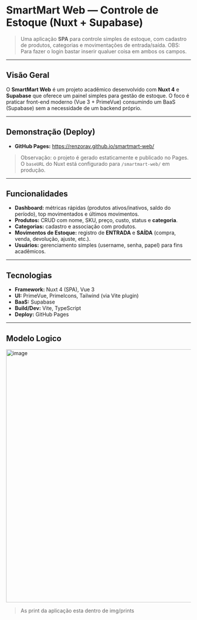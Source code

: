 # SmartMart Web — Controle de Estoque (Nuxt + Supabase)

> Uma aplicação **SPA** para controle simples de estoque, com cadastro de produtos, categorias e movimentações de entrada/saída.
> OBS: Para fazer o login bastar inserir qualuer coisa em ambos os campos.

---

## Visão Geral
O **SmartMart Web** é um projeto acadêmico desenvolvido com **Nuxt 4** e **Supabase** que oferece um painel simples para gestão de estoque. O foco é praticar front-end moderno (Vue 3 + PrimeVue) consumindo um BaaS (Supabase) sem a necessidade de um backend próprio.

---

## Demonstração (Deploy)
- **GitHub Pages:** https://renzorav.github.io/smartmart-web/

> Observação: o projeto é gerado estaticamente e publicado no Pages. O `baseURL` do Nuxt está configurado para `/smartmart-web/` em produção.

---

## Funcionalidades
- **Dashboard:** métricas rápidas (produtos ativos/inativos, saldo do período), top movimentados e últimos movimentos.
- **Produtos:** CRUD com nome, SKU, preço, custo, status e **categoria**.
- **Categorias:** cadastro e associação com produtos.
- **Movimentos de Estoque:** registro de **ENTRADA** e **SAÍDA** (compra, venda, devolução, ajuste, etc.).
- **Usuários:** gerenciamento simples (username, senha, papel) para fins acadêmicos.

---

## Tecnologias
- **Framework:** Nuxt 4 (SPA), Vue 3
- **UI:** PrimeVue, PrimeIcons, Tailwind (via Vite plugin)
- **BaaS:** Supabase 
- **Build/Dev:** Vite, TypeScript 
- **Deploy:** GitHub Pages

---

## Modelo Logico

<img width="1241" height="691" alt="image" src="https://github.com/user-attachments/assets/4bd750cd-c025-4051-aa5a-aa7a42c40881" />

> As print da aplicação esta dentro de img/prints

